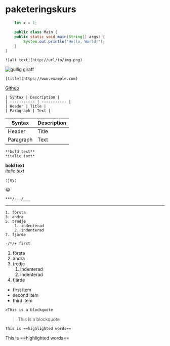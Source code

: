 # paketeringskurs
```javascript
	let x = 1;
```
```java
	public class Main {
	public static void main(String[] args) {
		System.out.println("Hello, World!");
	}
}
```
```
![alt text](http://url/to/img.png)
```
![gullig giraff](https://images.unsplash.com/photo-1626548307930-deac221f87d9?ixlib=rb-1.2.1&ixid=MnwxMjA3fDB8MHxwaG90by1wYWdlfHx8fGVufDB8fHx8&auto=format&fit=crop&w=834&q=80)

```
[title](https://www.example.com)
```
[Github](http://www.github.com)
```
| Syntax | Description |
| ----------- | ----------- |
| Header | Title |
| Paragraph | Text |
```
| Syntax | Description |
| ----------- | ----------- |
| Header | Title |
| Paragraph | Text |

```
**bold text**
*italic text*
```
**bold text**  
*italic text*

```
:joy:
```
:joy:
```
***/---/___
```
***
```
1. första
3. andra
5. tredje
	1. indenterad
	2. indenterad
7. fjärde

-/*/+ first
```
1. första
3. andra
5. tredje
	1. indenterad
	2. indenterad
7. fjärde  
  
- first item
- second item
- third item
```
>This is a blockquote
```
>This is a blockquote
```
This is ==highlighted words==
```
This is ==highlighted words==
